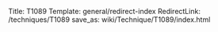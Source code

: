 Title: T1089
Template: general/redirect-index
RedirectLink: /techniques/T1089
save_as: wiki/Technique/T1089/index.html